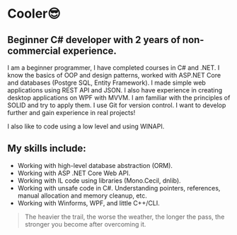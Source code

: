 # Cooler😎
## Beginner C# developer with 2 years of non-commercial experience.

I am a beginner programmer, I have completed courses in C# and .NET. I know the basics of OOP and design patterns, worked with ASP.NET Core and databases (Postgre SQL, Entity Framework). I made simple web applications using REST API and JSON. I also have experience in creating desktop applications on WPF with MVVM. I am familiar with the principles of SOLID and try to apply them. I use Git for version control. I want to develop further and gain experience in real projects!

I also like to code using a low level and using WINAPI.

## My skills include:
- Working with high-level database abstraction (ORM).
- Working with ASP .NET Core Web API.
- Working with IL code using libraries (Mono.Cecil, dnlib).
- Working with unsafe code in C#. Understanding pointers, references, manual allocation and memory cleanup, etc.
- Working with Winforms, WPF, and little C++/CLI.

> The heavier the trail, the worse the weather, the longer the pass, the stronger you become after overcoming it.
